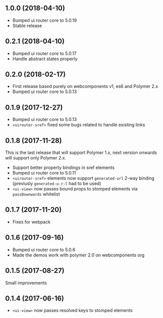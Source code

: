 1.0.0 (2018-04-10)
------------------
- Bumped ui router core to 5.0.19
- Stable release

0.2.1 (2018-04-10)
------------------
- Bumped ui router core to 5.0.17
- Handle abstract states properly

0.2.0 (2018-02-17)
------------------
- First release based purely on webcomponents v1, es6 and Polymer 2.x
- Bumped ui router core to 5.0.13

0.1.9 (2017-12-27)
------------------

- Bumped ui router core to 5.0.13
- `<uirouter-sref>` fixed some bugs related to handle existing links

0.1.8 (2017-11-28)
------------------
This is the last release that will support Polymer 1.x, next version onwards will support only Polymer 2.x.

- Support better property bindings in sref elements
- Bumped ui router core to 5.0.11
- `<uirouter-sref>` elements now support `generated-url` 2-way binding 
  (previusly `generated-u-r-l` had to be used)  
- `<ui-view>` now passes bound props to stomped elements via `passDownwards` whitelist


0.1.7 (2017-11-20)
------------------
- Fixes for webpack

0.1.6 (2017-09-16)
------------------
- Bumped ui router core to 5.0.6
- Made the demos work with polymer 2.0 on webcomponents org

0.1.5 (2017-08-27)
------------------
Small improvements

0.1.4 (2017-06-16)
------------------
- `<ui-view>` now passes resolved keys to stomped elements
